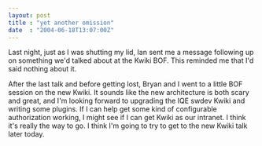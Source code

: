 ```yaml
---
layout: post
title : "yet another omission"
date  : "2004-06-18T13:07:00Z"
---
```

Last night, just as I was shutting my lid, Ian sent me a message following up on something we'd talked about at the Kwiki BOF.  This reminded me that I'd said nothing about it.

After the last talk and before getting lost, Bryan and I went to a little BOF session on the new Kwiki.  It sounds like the new architecture is both scary and great, and I'm looking forward to upgrading the IQE swdev Kwiki and writing some plugins.  If I can help get some kind of configurable authorization working, I might see if I can get Kwiki as our intranet.  I think it's really the way to go.  I think I'm going to try to get to the new Kwiki talk later today.

